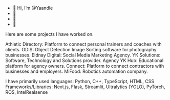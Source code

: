 - 👋 Hi, I’m @Yaandle
- 👀 
- 🌱 
- 💞 



Here are some projects I have worked on.

Athletic Directory: Platform to connect personal trainers and coaches with clients.
ODIS: Object Detection Image Sorting software for photography businesses.
Eldnay Digital: Social Media Marketing Agency.
YK Solutions: Software, Technology and Solutions provider.
Agency YK Hub: Educational platform for agency owners.
Connect: Platform to connect contractors with businesses and employers.
MiFood: Robotics automation company.

I have primarily used languages: Python, C++, TypeScript, HTML, CSS
Frameworks/Libraries: Next.js, Flask, Streamlit, Ultralytics (YOLO), PyTorch, ROS, IntelRealsense
